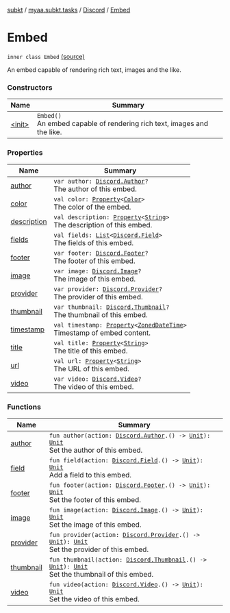 [subkt](../../../index.md) / [myaa.subkt.tasks](../../index.md) / [Discord](../index.md) / [Embed](./index.md)

# Embed

`inner class Embed` [(source)](https://github.com/Myaamori/SubKt/blob/0.1.7/src/main/kotlin/myaa/subkt/tasks/discordtask.kt#L244)

An embed capable of rendering rich text, images and the like.

### Constructors

| Name | Summary |
|---|---|
| [&lt;init&gt;](-init-.md) | `Embed()`<br>An embed capable of rendering rich text, images and the like. |

### Properties

| Name | Summary |
|---|---|
| [author](author.md) | `var author: `[`Discord.Author`](../-author/index.md)`?`<br>The author of this embed. |
| [color](color.md) | `val color: `[`Property`](https://docs.gradle.org/current/javadoc/org/gradle/api/provider/Property.html)`<`[`Color`](https://docs.oracle.com/javase/9/docs/api/java/awt/Color.html)`>`<br>The color of the embed. |
| [description](description.md) | `val description: `[`Property`](https://docs.gradle.org/current/javadoc/org/gradle/api/provider/Property.html)`<`[`String`](https://kotlinlang.org/api/latest/jvm/stdlib/kotlin/-string/index.html)`>`<br>The description of this embed. |
| [fields](fields.md) | `val fields: `[`List`](https://kotlinlang.org/api/latest/jvm/stdlib/kotlin.collections/-list/index.html)`<`[`Discord.Field`](../-field/index.md)`>`<br>The fields of this embed. |
| [footer](footer.md) | `var footer: `[`Discord.Footer`](../-footer/index.md)`?`<br>The footer of this embed. |
| [image](image.md) | `var image: `[`Discord.Image`](../-image/index.md)`?`<br>The image of this embed. |
| [provider](provider.md) | `var provider: `[`Discord.Provider`](../-provider/index.md)`?`<br>The provider of this embed. |
| [thumbnail](thumbnail.md) | `var thumbnail: `[`Discord.Thumbnail`](../-thumbnail/index.md)`?`<br>The thumbnail of this embed. |
| [timestamp](timestamp.md) | `val timestamp: `[`Property`](https://docs.gradle.org/current/javadoc/org/gradle/api/provider/Property.html)`<`[`ZonedDateTime`](https://docs.oracle.com/javase/9/docs/api/java/time/ZonedDateTime.html)`>`<br>Timestamp of embed content. |
| [title](title.md) | `val title: `[`Property`](https://docs.gradle.org/current/javadoc/org/gradle/api/provider/Property.html)`<`[`String`](https://kotlinlang.org/api/latest/jvm/stdlib/kotlin/-string/index.html)`>`<br>The title of this embed. |
| [url](url.md) | `val url: `[`Property`](https://docs.gradle.org/current/javadoc/org/gradle/api/provider/Property.html)`<`[`String`](https://kotlinlang.org/api/latest/jvm/stdlib/kotlin/-string/index.html)`>`<br>The URL of this embed. |
| [video](video.md) | `var video: `[`Discord.Video`](../-video/index.md)`?`<br>The video of this embed. |

### Functions

| Name | Summary |
|---|---|
| [author](author.md) | `fun author(action: `[`Discord.Author`](../-author/index.md)`.() -> `[`Unit`](https://kotlinlang.org/api/latest/jvm/stdlib/kotlin/-unit/index.html)`): `[`Unit`](https://kotlinlang.org/api/latest/jvm/stdlib/kotlin/-unit/index.html)<br>Set the author of this embed. |
| [field](field.md) | `fun field(action: `[`Discord.Field`](../-field/index.md)`.() -> `[`Unit`](https://kotlinlang.org/api/latest/jvm/stdlib/kotlin/-unit/index.html)`): `[`Unit`](https://kotlinlang.org/api/latest/jvm/stdlib/kotlin/-unit/index.html)<br>Add a field to this embed. |
| [footer](footer.md) | `fun footer(action: `[`Discord.Footer`](../-footer/index.md)`.() -> `[`Unit`](https://kotlinlang.org/api/latest/jvm/stdlib/kotlin/-unit/index.html)`): `[`Unit`](https://kotlinlang.org/api/latest/jvm/stdlib/kotlin/-unit/index.html)<br>Set the footer of this embed. |
| [image](image.md) | `fun image(action: `[`Discord.Image`](../-image/index.md)`.() -> `[`Unit`](https://kotlinlang.org/api/latest/jvm/stdlib/kotlin/-unit/index.html)`): `[`Unit`](https://kotlinlang.org/api/latest/jvm/stdlib/kotlin/-unit/index.html)<br>Set the image of this embed. |
| [provider](provider.md) | `fun provider(action: `[`Discord.Provider`](../-provider/index.md)`.() -> `[`Unit`](https://kotlinlang.org/api/latest/jvm/stdlib/kotlin/-unit/index.html)`): `[`Unit`](https://kotlinlang.org/api/latest/jvm/stdlib/kotlin/-unit/index.html)<br>Set the provider of this embed. |
| [thumbnail](thumbnail.md) | `fun thumbnail(action: `[`Discord.Thumbnail`](../-thumbnail/index.md)`.() -> `[`Unit`](https://kotlinlang.org/api/latest/jvm/stdlib/kotlin/-unit/index.html)`): `[`Unit`](https://kotlinlang.org/api/latest/jvm/stdlib/kotlin/-unit/index.html)<br>Set the thumbnail of this embed. |
| [video](video.md) | `fun video(action: `[`Discord.Video`](../-video/index.md)`.() -> `[`Unit`](https://kotlinlang.org/api/latest/jvm/stdlib/kotlin/-unit/index.html)`): `[`Unit`](https://kotlinlang.org/api/latest/jvm/stdlib/kotlin/-unit/index.html)<br>Set the video of this embed. |
